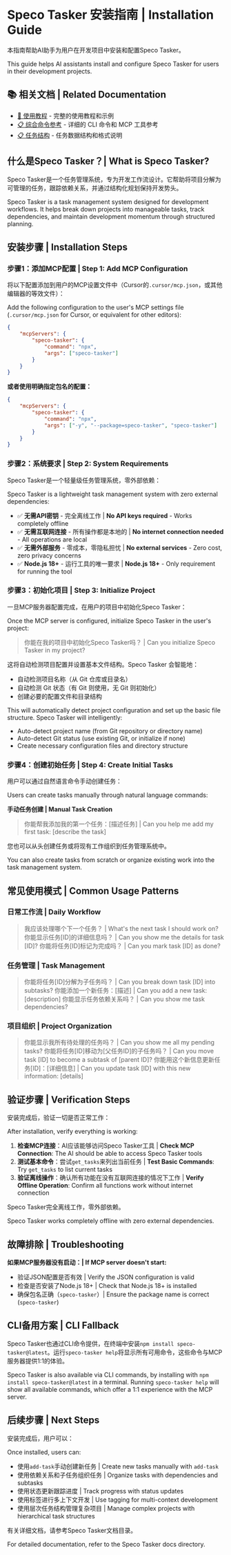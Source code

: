# Speco Tasker 安装指南 | Installation Guide

本指南帮助AI助手为用户在开发项目中安装和配置Speco Tasker。

This guide helps AI assistants install and configure Speco Tasker for users in their development projects.

## 📚 相关文档 | Related Documentation

- [📖 使用教程](tutorial.md) - 完整的使用教程和示例
- [📋 综合命令参考](comprehensive-cli-mcp-reference.md) - 详细的 CLI 命令和 MCP 工具参考
- [📋 任务结构](task-structure.md) - 任务数据结构和格式说明

## 什么是Speco Tasker？| What is Speco Tasker?

Speco Tasker是一个任务管理系统，专为开发工作流设计。它帮助将项目分解为可管理的任务，跟踪依赖关系，并通过结构化规划保持开发势头。

Speco Tasker is a task management system designed for development workflows. It helps break down projects into manageable tasks, track dependencies, and maintain development momentum through structured planning.

## 安装步骤 | Installation Steps

### 步骤1：添加MCP配置 | Step 1: Add MCP Configuration

将以下配置添加到用户的MCP设置文件中（Cursor的`.cursor/mcp.json`，或其他编辑器的等效文件）：

Add the following configuration to the user's MCP settings file (`.cursor/mcp.json` for Cursor, or equivalent for other editors):

```json
{
	"mcpServers": {
		"speco-tasker": {
			"command": "npx",
			"args": ["speco-tasker"]
		}
	}
}
```

**或者使用明确指定包名的配置：**
```json
{
	"mcpServers": {
		"speco-tasker": {
			"command": "npx",
			"args": ["-y", "--package=speco-tasker", "speco-tasker"]
		}
	}
}
```

### 步骤2：系统要求 | Step 2: System Requirements

Speco Tasker是一个轻量级任务管理系统，零外部依赖：

Speco Tasker is a lightweight task management system with zero external dependencies:

- ✅ **无需API密钥** - 完全离线工作 | **No API keys required** - Works completely offline
- ✅ **无需互联网连接** - 所有操作都是本地的 | **No internet connection needed** - All operations are local
- ✅ **无需外部服务** - 零成本，零隐私担忧 | **No external services** - Zero cost, zero privacy concerns
- ✅ **Node.js 18+** - 运行工具的唯一要求 | **Node.js 18+** - Only requirement for running the tool

### 步骤3：初始化项目 | Step 3: Initialize Project

一旦MCP服务器配置完成，在用户的项目中初始化Speco Tasker：

Once the MCP server is configured, initialize Speco Tasker in the user's project:

> 你能在我的项目中初始化Speco Tasker吗？ | Can you initialize Speco Tasker in my project?

这将自动检测项目配置并设置基本文件结构。Speco Tasker 会智能地：
- 自动检测项目名称（从 Git 仓库或目录名）
- 自动检测 Git 状态（有 Git 则使用，无 Git 则初始化）
- 创建必要的配置文件和目录结构

This will automatically detect project configuration and set up the basic file structure. Speco Tasker will intelligently:
- Auto-detect project name (from Git repository or directory name)
- Auto-detect Git status (use existing Git, or initialize if none)
- Create necessary configuration files and directory structure

### 步骤4：创建初始任务 | Step 4: Create Initial Tasks

用户可以通过自然语言命令手动创建任务：

Users can create tasks manually through natural language commands:

**手动任务创建 | Manual Task Creation**

> 你能帮我添加我的第一个任务：[描述任务] | Can you help me add my first task: [describe the task]

您也可以从头创建任务或将现有工作组织到任务管理系统中。

You can also create tasks from scratch or organize existing work into the task management system.

## 常见使用模式 | Common Usage Patterns

### 日常工作流 | Daily Workflow

> 我应该处理哪个下一个任务？ | What's the next task I should work on?
> 你能显示任务[ID]的详细信息吗？ | Can you show me the details for task [ID]?
> 你能将任务[ID]标记为完成吗？ | Can you mark task [ID] as done?

### 任务管理 | Task Management

> 你能将任务[ID]分解为子任务吗？ | Can you break down task [ID] into subtasks?
> 你能添加一个新任务：[描述] | Can you add a new task: [description]
> 你能显示任务依赖关系吗？ | Can you show me task dependencies?

### 项目组织 | Project Organization

> 你能显示我所有待处理的任务吗？ | Can you show me all my pending tasks?
> 你能将任务[ID]移动为[父任务ID]的子任务吗？ | Can you move task [ID] to become a subtask of [parent ID]?
> 你能用这个新信息更新任务[ID]：[详细信息] | Can you update task [ID] with this new information: [details]

## 验证步骤 | Verification Steps

安装完成后，验证一切是否正常工作：

After installation, verify everything is working:

1. **检查MCP连接**：AI应该能够访问Speco Tasker工具 | **Check MCP Connection**: The AI should be able to access Speco Tasker tools
2. **测试基本命令**：尝试`get_tasks`来列出当前任务 | **Test Basic Commands**: Try `get_tasks` to list current tasks
3. **验证离线操作**：确认所有功能在没有互联网连接的情况下工作 | **Verify Offline Operation**: Confirm all functions work without internet connection

Speco Tasker完全离线工作，零外部依赖。

Speco Tasker works completely offline with zero external dependencies.

## 故障排除 | Troubleshooting

**如果MCP服务器没有启动：| If MCP server doesn't start:**

- 验证JSON配置是否有效 | Verify the JSON configuration is valid
- 检查是否安装了Node.js 18+ | Check that Node.js 18+ is installed
- 确保包名正确（`speco-tasker`）| Ensure the package name is correct (`speco-tasker`)

## CLI备用方案 | CLI Fallback

Speco Tasker也通过CLI命令提供，在终端中安装`npm install speco-tasker@latest`。运行`speco-tasker help`将显示所有可用命令，这些命令与MCP服务器提供1:1的体验。

Speco Tasker is also available via CLI commands, by installing with `npm install speco-tasker@latest` in a terminal. Running `speco-tasker help` will show all available commands, which offer a 1:1 experience with the MCP server.

## 后续步骤 | Next Steps

安装完成后，用户可以：

Once installed, users can:

- 使用`add-task`手动创建新任务 | Create new tasks manually with `add-task`
- 使用依赖关系和子任务组织任务 | Organize tasks with dependencies and subtasks
- 使用状态更新跟踪进度 | Track progress with status updates
- 使用标签进行多上下文开发 | Use tagging for multi-context development
- 使用层次任务结构管理复杂项目 | Manage complex projects with hierarchical task structures

有关详细文档，请参考Speco Tasker文档目录。

For detailed documentation, refer to the Speco Tasker docs directory.
